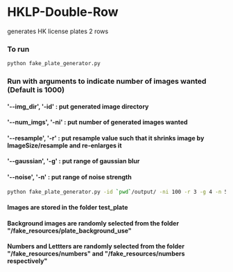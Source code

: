 # HKLP-Double-Row
generates HK license plates 2 rows

### To run

```sh
python fake_plate_generator.py
```

### Run with arguments to indicate number of images wanted (Default is 1000)
#### '--img_dir', '-id' : put generated image directory
#### '--num_imgs', '-ni' : put number of generated images wanted
#### '--resample', '-r' : put resample value such that it shrinks image by ImageSize/resample and re-enlarges it
#### '--gaussian', '-g' : put range of gaussian blur
#### '--noise', '-n' : put range of noise strength
```sh
python fake_plate_generator.py -id `pwd`/output/ -ni 100 -r 3 -g 4 -n 5
```

#### Images are stored in the folder test_plate
#### Background images are randomly selected from the folder "/fake_resources/plate_background_use"
#### Numbers and Lettters are randomly selected from the folder "/fake_resources/numbers" and "/fake_resources/numbers respectively"
